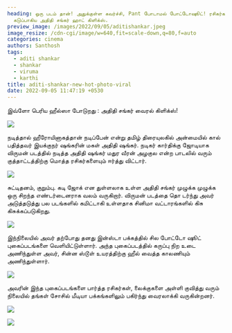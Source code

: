 ```yaml
---
heading: ஒரு படம் தான்! அதுக்குள்ள கவர்ச்சி, Pant போடாமல் போட்டோஷூட்! ரசிகர்களை
  கடுப்பாகிய அதிதி சங்கர் ஹாட் கிளிக்ஸ்.
preview_image: /images/2022/09/05/aditishankar.jpeg
image_resize: /cdn-cgi/image/w=640,fit=scale-down,q=80,f=auto
categories: cinema
authors: Santhosh
tags:
  - aditi shankar
  - shankar
  - viruma
  - karthi
title: aditi-shankar-new-hot-photo-viral
date: 2022-09-05 11:47:19 +0530
---
```

இவ்ளோ பெரிய ஹீல்ஸா போடுறது : அதிதி சங்கர் வைரல் கிளிக்ஸ்!

![](/images/2022/09/05/aditi-shankar-new-hot-photo-viral.jpeg)

நடித்தால் ஹீரோயினாகத்தான் நடிப்பேன் என்று தமிழ் திரையுலகில் அன்மையில் கால் பதித்தவர் இயக்குநர் ஷங்கரின் மகள் அதிதி ஷங்கர். நடிகர் கார்திக்கு ஜோடியாக விருமன் படத்தில் நடித்த அதிதி ஷங்கர் மதுர வீரன் அழகுல என்ற பாடலில் வரும் குத்தாட்டத்திற்கு மொத்த ரசிகர்களையும் ஈர்த்து விட்டார். 

![](/images/2022/09/05/aditi-shankar-new-hot-photo-viral2.jpeg)

சுட்டிதனம், குறும்பு. கடி ஜோக் என துள்ளலாக உள்ள அதிதி சங்கர் முழுக்க முழுக்க ஒரு சிறந்த எண்டர்டைனராக வலம் வருகிறார். விருமன் படத்தை தொ	டர்ந்து அவர் அடுத்தடுத்து பல படங்களில் கமிட்டாகி உள்ளதாக சினிமா வட்டாரங்களில் கிசு கிசுக்கப்படுகிறது. 

![](/images/2022/09/05/aditi-shankar-new-hot-photo-viral6.jpeg)

இந்நிலையில் அவர் தற்போது தனது இன்ஸ்டா பக்கத்தில் சில போட்டோ ஷூட் புகைப்படங்களை வெளியிட்டுள்ளார். அந்த புகைப்படத்தில் கருப்பு நிற உடை அணிந்துள்ள அவர், சின்ன ஸ்டூள் உயரத்திற்கு ஹீல் வைத்த காலணியும் அணிந்துள்ளார். 

![](/images/2022/09/05/aditi-shankar-new-hot-photo-viral8.jpeg)

அவரின் இந்த புகைப்படங்களை பார்த்த ரசிகர்கள், லைக்குகளை அள்ளி குவித்து வரும் நிலையில் தங்கள் சோசில் மீடியா பக்கங்களிலும் பகிர்ந்து வைரலாக்கி வருகின்றனர்.

![](/images/2022/09/05/aditi-shankar-new-hot-photo-viral22.jpeg)

![](/images/2022/09/05/aditi-shankar-new-hot-photo-viral44.jpeg)